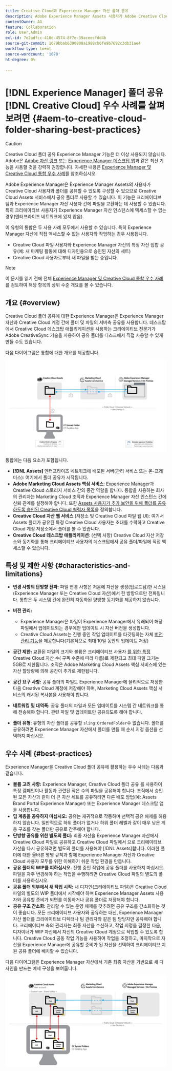 ```yaml
---
title: Creative Cloud과 Experience Manager 자산 폴더 공유
description: Adobe Experience Manager Assets 사용자가 Adobe Creative Cloud 사용자와 자산 폴더를 교환할 수 있도록 하는 구성 및 우수 사례입니다.
contentOwner: AG
feature: Collaboration
role: User,Admin
exl-id: 7e2adfcc-410d-4574-8f7e-39aceecfdd4b
source-git-commit: 1679bbab6390808a1988cb6fe9b7692c3db31ae4
workflow-type: tm+mt
source-wordcount: '1078'
ht-degree: 0%

---
```


# [!DNL Experience Manager] 폴더 공유  [!DNL Creative Cloud] 우수 사례를 살펴보려면 {#aem-to-creative-cloud-folder-sharing-best-practices}

>[!CAUTION]
>
>Creative Cloud 폴더 공유 Experience Manager 기능은 더 이상 사용되지 않습니다. Adobe은 [Adobe 자산 링크](https://helpx.adobe.com/enterprise/admin-guide.html/enterprise/using/adobe-asset-link.ug.html) 또는 [Experience Manager 데스크탑 앱](https://experienceleague.adobe.com/docs/experience-manager-desktop-app/using/using.html)과 같은 최신 기능을 사용할 것을 강력히 권장합니다. 자세한 내용은 [Experience Manager 및 Creative Cloud 통합 우수 사례](/help/assets/aem-cc-integration-best-practices.md)를 참조하십시오.

Adobe Experience Manager은 Experience Manager Assets의 사용자가 Creative Cloud 사용자와 폴더를 공유할 수 있도록 구성할 수 있으므로 Creative Cloud Assets 서비스에서 공유 폴더로 사용할 수 있습니다. 이 기능은 크리에이티브 팀과 Experience Manager 자산 사용자 간에 파일을 교환하는 데 사용할 수 있습니다. 특히 크리에이티브 사용자가 Experience Manager 자산 인스턴스에 액세스할 수 없는 경우(엔터프라이즈 네트워크에 있지 않음).

이 유형의 통합은 두 사용 사례 모두에서 사용할 수 있습니다. 특히 Experience Manager 자산에 직접 액세스할 수 없는 사용자와 작업하는 경우 사용됩니다.

* Creative Cloud 파일 사용자와 Experience Manager 자산의 특정 자산 집합 공유(예: 새 마케팅 활동에 대해 디자인용으로 승인된 자산의 세트)
* Creative Cloud 사용자로부터 새 파일을 받는 중입니다.

>[!NOTE]
>
>이 문서를 읽기 전에 전체 [Experience Manager 및 Creative Cloud 통합 우수 사례](aem-cc-integration-best-practices.md)를 검토하여 해당 항목의 상위 수준 개요를 볼 수 있습니다.

## 개요 {#overview}

Creative Cloud 폴더 공유에 대한 Experience Manager은 Experience Manager 자산과 Creative Cloud 계정 간에 폴더 및 파일의 서버측 공유를 사용합니다. 데스크탑에서 Creative Cloud 데스크탑 애플리케이션을 사용하는 크리에이티브 전문가가 Adobe CreativeSync 기술을 사용하여 공유 폴더를 디스크에서 직접 사용할 수 있게 만들 수도 있습니다.

다음 다이어그램은 통합에 대한 개요를 제공합니다.

![chlimage_1-406](assets/chlimage_1-406.png)

통합에는 다음 요소가 포함됩니다.

* **[!DNL Assets]** 엔터프라이즈 네트워크에 배포된 서버(관리 서비스 또는 온-프레미스): 여기에서 폴더 공유가 시작됩니다.
* **Adobe Marketing Cloud Assets 핵심 서비스**: Experience Manager과 Creative Cloud 스토리지 서비스 간의 중간 역할을 합니다. 통합을 사용하는 회사의 관리자는 Marketing Cloud 조직과 Experience Manager 자산 인스턴스 간에 신뢰 관계를 설정해야 합니다. 또한 [Assets 사용자가 추가 보안을 위해 폴더를 공유하도록 승인된 Creative Cloud 협력자 목록](https://experienceleague.adobe.com/docs/core-services/interface/assets/t-admin-add-cc-user.html#assets)을 정의합니다.
* **Creative Cloud 자산 웹 서비스** (저장소 및 Creative Cloud 파일 웹 UI): 여기서 Assets 폴더가 공유된 특정 Creative Cloud 사용자는 초대를 수락하고 Creative Cloud 계정 저장소에서 폴더를 볼 수 있습니다.
* **Creative Cloud 데스크탑 애플리케이션**: (선택 사항) Creative Cloud 자산 저장소와 동기화를 통해 크리에이티브 사용자의 데스크탑에서 공유 폴더/파일에 직접 액세스할 수 있습니다.

## 특성 및 제한 사항 {#characteristics-and-limitations}

* **변경 사항의 단방향 전파:**  파일 변경 사항은 처음에 자산을 생성(업로드됨)한 시스템(Experience Manager 또는 Creative Cloud 자산)에서 한 방향으로만 전파됩니다. 통합은 두 시스템 간에 완전히 자동화된 양방향 동기화를 제공하지 않습니다.

* **버전 관리:**

   * Experience Manager은 파일이 Experience Manager에서 유래되어 해당 파일에서 업데이트되는 경우에만 업데이트 시 자산 버전을 생성합니다.
   * Creative Cloud Assets는 진행 중인 작업 업데이트를 타깃팅하는 자체 [버전 관리 기능](https://helpx.adobe.com/creative-cloud/help/versioning-faq.html)을 제공합니다(기본적으로 최대 10일 동안의 업데이트 저장)

* **공간 제한:** 교환된 파일의 크기와 볼륨은 크리에이티브 사용자 [를 위한 특정 ](https://helpx.adobe.com/creative-cloud/kb/file-storage-quota.html) Creative Cloud 자산 수( 구독 수준에 따라 다름)로 제한되고 최대 파일 크기는 5GB로 제한됩니다. 조직은 Adobe Marketing Cloud Assets 핵심 서비스에 있는 자산 할당량에 의해 공간이 추가로 제한됩니다.

* **공간 요구 사항:** 공유 폴더의 파일도 Experience Manager에 물리적으로 저장한 다음 Creative Cloud 계정에 저장해야 하며, Marketing Cloud Assets 핵심 서비스의 캐시된 복사본을 사용해야 합니다.
* **네트워킹 및 대역폭:**  공유 폴더의 파일과 모든 업데이트를 시스템 간 네트워크를 통해 전송해야 합니다. 관련 파일 및 업데이트만 공유되도록 해야 합니다.
* **폴더 유형**: 유형의 자산 폴더를 공유할  `sling:OrderedFolder`수 없습니다. 폴더를 공유하려면 Experience Manager 자산에서 폴더를 만들 때 순서 지정 옵션을 선택하지 마십시오.

## 우수 사례 {#best-practices}

Experience Manager을 Creative Cloud 폴더 공유에 활용하는 우수 사례는 다음과 같습니다.

* **볼륨 고려 사항:** Experience Manager, Creative Cloud 폴더 공유 를 사용하여 특정 캠페인이나 활동과 관련된 작은 수의 파일을 공유해야 합니다. 조직에서 승인된 모든 자산과 같이 더 큰 자산 세트를 공유하려면 다른 배포 방법(예: Assets Brand Portal Experience Manager) 또는 Experience Manager 데스크탑 앱을 사용합니다.
* **딥 계층을 공유하지 마십시오:**  공유는 재귀적으로 작동하며 선택적 공유 해제를 허용하지 않습니다. 일반적으로 하위 폴더가 없거나 하위 폴더 레벨과 같이 매우 낮은 계층 구조를 갖는 폴더만 공유로 간주해야 합니다.
* **단방향 공유를 위한 별도의 폴더:** 최종 자산을 Experience Manager 자산에서 Creative Cloud 파일로 공유하고 Creative Cloud 파일에서 으로 크리에이티브 자산을 다시 공유하려면 별도의 폴더를 사용해야  [!DNL Assets]합니다. 이러한 폴더에 대한 올바른 명명 규칙과 함께 Experience Manager 자산과 Creative Cloud 사용자 모두를 위한 이해하기 쉬운 작업 환경을 만듭니다.
* **공유 폴더의 WIP를 피하십시오.** 진행 중인 작업에 공유 폴더를 사용하지 마십시오. 파일을 자주 변경해야 하는 작업을 수행하려면 Creative Cloud 파일의 별도의 폴더를 사용하십시오.
* **공유 폴더 외부에서 새 작업 시작:** 새 디자인(크리에이티브 파일)은 Creative Cloud 파일의 별도의 WIP 폴더에서 시작해야 하며 Experience Manager Assets 사용자와 공유할 준비가 되면를 이동하거나 공유 폴더로 저장해야 합니다.
* **공유 구조 간소화:** 관리할 수 있는 운영 체제를 갖추려면 공유 구조를 간소화하는 것이 좋습니다. 모든 크리에이티브 사용자와 공유하는 대신, Experience Manager 자산 폴더를 크리에이티브 디렉터나 팀 관리자와 같은 팀 담당자만 공유해야 합니다. 크리에이티브 측의 관리자는 최종 자산을 수신하고, 작업 지정을 결정한 다음, 디자이너가 WIP 자산에서 자신의 Creative Cloud 계정으로 작업할 수 있도록 합니다. Creative Cloud 공동 작업 기능을 사용하여 작업을 조정하고, 마지막으로 자산을 Experience Manager에 공유할 준비가 된 자산을 선택하여 크리에이티브 지원 공유 폴더에 배치할 수 있습니다.

다음 다이어그램은 Experience Manager 자산에서 기존 최종 자산을 기반으로 새 디자인을 만드는 예제 구성을 보여줍니다.

![chlimage_1-407](assets/chlimage_1-407.png)
